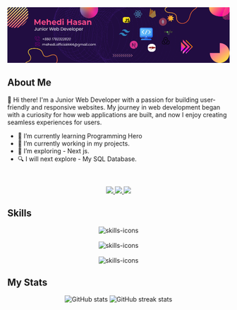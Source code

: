 
<img src="./asset/mehedi-git-Hub-bannar.png" />

<div><h2>About Me</h2></div>
<p>👋 Hi there! I'm a Junior Web Developer with a passion for building user-friendly and responsive websites. My journey in web development began with a curiosity for how web applications are built, and now I enjoy creating seamless experiences for users.</p>

* 🌱 I’m currently learning Programming Hero
* 🔭 I’m currently working in my projects.
* 🦯 I’m exploring - Next js.
* 🔍 I will next explore - My SQL Database.
<br>
<div align="center">
<br>
<a href="https://www.facebook.com/mehedi.hasan9t9" target="_blank">
<img src="https://img.shields.io/badge/Facebook-30363D?style=for-the-badge&logo=Facebook&logoColor=blue" target="_blank" />
 </a>
<a href="https://www.facebook.com/mehedi.hasan9t9" target="_blank">
<img src="https://img.shields.io/badge/Linkedin-30363D?style=for-the-badge&logo=Linkedin&logoColor=blue" target="_blank" />
 </a>
<a href="https://mehedi-hasan-444.netlify.app/" target="_blank">
<img src="https://img.shields.io/badge/Portfolio-30363D?style=for-the-badge&logo=GitHub-Sponsors&logoColor=#white" target="_blank" />
 </a>
</div>


<h2> Skills </h2>
<div align="center">
      <img src="https://skillicons.dev/icons?i=html,css,tailwind,js" alt="skills-icons" />
      <br>
      <br>
      <img src="https://skillicons.dev/icons?i=typescript,react,redux,nodejs,nextjs" alt="skills-icons" />
      <br>
      <br>
      <img src="https://skillicons.dev/icons?i=expressjs,mongodb,firebase,github,npm,docker" alt="skills-icons" />
      
</div>

<h2> My Stats </h2>
<p align="center">
  <img src="https://github-readme-stats.vercel.app/api?username=Mehedi-9T9&show_icons=true" alt="GitHub stats" width="45%" />
  <img src="https://streak-stats.demolab.com/?user=Mehedi-9T9" alt="GitHub streak stats" width="45%" />

</p>
